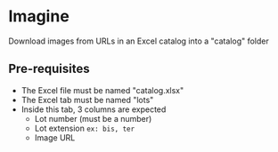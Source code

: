 # Imagine

Download images from URLs in an Excel catalog into a "catalog" folder

## Pre-requisites

 - The Excel file must be named "catalog.xlsx"
 - The Excel tab must be named "lots"
 - Inside this tab, 3 columns are expected
	 - Lot number (must be a number)
	 - Lot extension `ex: bis, ter`
	 - Image URL